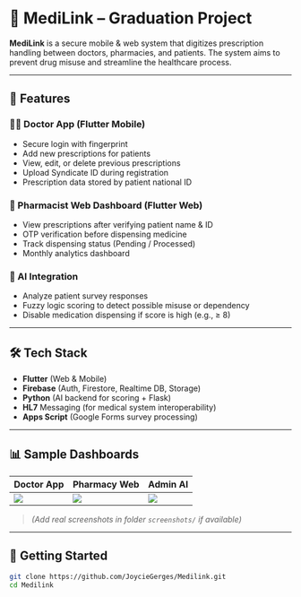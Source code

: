 # 🏥 MediLink – Graduation Project

**MediLink** is a secure mobile & web system that digitizes prescription handling between doctors, pharmacies, and patients. The system aims to prevent drug misuse and streamline the healthcare process.

---

## 📱 Features

### 👨‍⚕️ Doctor App (Flutter Mobile)
- Secure login with fingerprint
- Add new prescriptions for patients
- View, edit, or delete previous prescriptions
- Upload Syndicate ID during registration
- Prescription data stored by patient national ID

### 💊 Pharmacist Web Dashboard (Flutter Web)
- View prescriptions after verifying patient name & ID
- OTP verification before dispensing medicine
- Track dispensing status (Pending / Processed)
- Monthly analytics dashboard

### 🤖 AI Integration
- Analyze patient survey responses
- Fuzzy logic scoring to detect possible misuse or dependency
- Disable medication dispensing if score is high (e.g., ≥ 8)

---

## 🛠 Tech Stack

- **Flutter** (Web & Mobile)
- **Firebase** (Auth, Firestore, Realtime DB, Storage)
- **Python** (AI backend for scoring + Flask)
- **HL7** Messaging (for medical system interoperability)
- **Apps Script** (Google Forms survey processing)

---

## 📊 Sample Dashboards

| Doctor App | Pharmacy Web | Admin AI |
|------------|---------------|----------|
| ![](screenshots/doctor.png) | ![](screenshots/pharmacy.png) | ![](screenshots/ai.png) |

> *(Add real screenshots in folder `screenshots/` if available)*

---

## 🚀 Getting Started

```bash
git clone https://github.com/JoycieGerges/Medilink.git
cd Medilink
